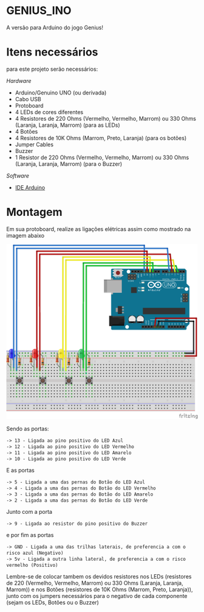 # GENIUS_INO
A versão para Arduino do jogo Genius!

# Itens necessários
para este projeto serão necessários:

*Hardware*
- Arduino/Genuino UNO (ou derivada)
- Cabo USB
- Protoboard
- 4 LEDs de cores diferentes
- 4 Resistores de 220 Ohms (Vermelho, Vermelho, Marrom) ou 330 Ohms (Laranja, Laranja, Marrom) (para as LEDs)
- 4 Botões
- 4 Resistores de 10K Ohms (Marrom, Preto, Laranja) (para os botões)
- Jumper Cables
- Buzzer
- 1 Resistor de 220 Ohms (Vermelho, Vermelho, Marrom) ou 330 Ohms (Laranja, Laranja, Marrom) (para o Buzzer)

*Software*
- [IDE Arduino](https://www.arduino.cc/en/Main/Software)

# Montagem
Em sua protoboard, realize as ligações elétricas assim como mostrado na imagem abaixo

![Montagem Elétrica](https://github.com/MuriloViviani/genius_ino/blob/master/Sketch_Genius_Ino.png)


Sendo as portas:
```
-> 13 - Ligada ao pino positivo do LED Azul
-> 12 - Ligada ao pino positivo do LED Vermelho
-> 11 - Ligada ao pino positivo do LED Amarelo
-> 10 - Ligada ao pino positivo do LED Verde
```
E as portas
```
-> 5 - Ligada a uma das pernas do Botão do LED Azul
-> 4 - Ligada a uma das pernas do Botão do LED Vermelho
-> 3 - Ligada a uma das pernas do Botão do LED Amarelo
-> 2 - Ligada a uma das pernas do Botão do LED Verde
```
Junto com a porta
```
-> 9 - Ligada ao resistor do pino positivo do Buzzer 
```
e por fim as portas
```
-> GND - Ligada a uma das trilhas laterais, de preferencia a com o risco azul (Negativo)
-> 5v - Ligada a outra linha lateral, de preferencia a com o risco vermelho (Positivo)
```

Lembre-se de colocar tambem os devidos resistores nos LEDs (resistores de 220 (Vermelho, Vermelho, Marrom) ou 330 Ohms (Laranja, Laranja, Marrom)) e nos Botões (resistores de 10K Ohms (Marrom, Preto, Laranja)), junto com os jumpers necessários para o negativo de cada componente (sejam os LEDs, Botões ou o Buzzer)

